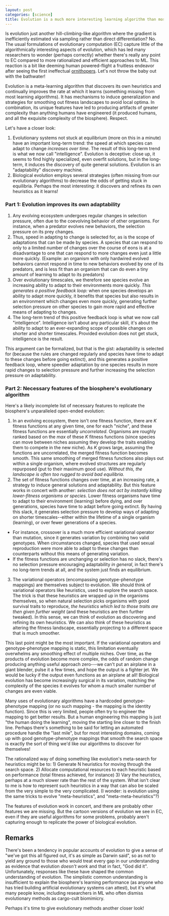 ```yaml
---
layout: post
categories: [science]
title: Evolution is a much more interesting learning algorithm than most people realize
---
```


Is evolution just another hill-climbing-like algorithm where the gradient is inefficiently estimated via sampling rather than direct differentiation? No. The usual formulations of evolutionary computation (EC) capture little of the algorithmically interesting aspects of evolution, which has led many researchers to wonder (perhaps correctly) whether there's really any point to EC compared to more rationalized and efficient approaches to ML. This reaction is a bit like deeming human powered-flight a fruitless endeavor after seeing the first ineffectual [ornithopers](https://en.wikipedia.org/wiki/Ornithopter). Let's not throw the baby out with the bathwater!

Evolution is a meta-learning algorithm that discovers its own heuristics and continually improves the rate at which it learns (something missing from most learning algorithms). It has mechanisms to induce generalization and strategies for smoothing out fitness landscapes to avoid local optima. In combination, its unique features have led to producing artifacts of greater complexity than anything humans have engineered (it produced humans, and all the exquisite complexity of the biosphere). Respect.

Let's have a closer look:

1. Evolutionary systems not stuck at equilibrium (more on this in a minute) have an important long-term trend: the speed at which species can adapt to change _increases over time_. The result of this long-term trend is what we now call "intelligence". Evolution is deceptive: close up, it seems to find highly specialized, even overfit solutions, but in the long-term, it induces the discovery of quite general solutions. Evolution is an "adaptability" discovery machine.
2. Biological evolution employs several strategies (often missing from our evolutionary algorithms) to decrease the odds of getting stuck in equilibria. Perhaps the most interesting: it discovers and refines its own heuristics as it learns!

### Part 1: Evolution improves its own adaptability

1. Any evolving ecosystem undergoes regular changes in selection pressure, often due to the coevolving behavior of other organisms. For instance, when a predator evolves new behaviors, the selection pressure on its prey changes.
2. Thus, speed in adapting to change is selected for, as is the scope of adaptations that can be made by species. A species that can respond to only to a limited number of changes over the course of eons is at a disadvantage to one that can respond to more changes even just a little more quickly. (Example: an organism with only hardwired evolved behaviors cannot respond in time to new behaviors evolved by one of its predators, and is less fit than an organism that can do even a tiny amount of learning to adapt to its predators)
3. Over evolutionary timescales, we therefore see species evolve an increasing ability to adapt to their environments more quickly. _This generates a positive feedback loop:_ when one species develops an ability to adapt more quickly, it benefits that species but also results in an environment which changes even more quickly, generating further selection pressure on other species to gain more rapid and effective means of adapting to changes.
4. The long-term trend of this positive feedback loop is what we now call "intelligence". Intelligence isn’t about any particular skill, it's about the ability to adapt to an ever-expanding scope of possible changes on shorter and shorter timescales. Provided evolution does not get stuck, intelligence is the result.

This argument can be formalized, but that is the gist: adaptability is selected for (because the rules are changed regularly and species have time to adapt to these changes before going extinct), and this generates a positive feedback loop, where speedier adaptation by one species results in more rapid changes to selection pressure and further increasing the selection pressure on adaptability.

### Part 2: Necessary features of the biosphere's evolutionary algorithm

Here's a likely incomplete list of necessary features to replicate the biosphere's unparalleled open-ended evolution:

1. In an evolving ecosystem, there isn't one fitness function, there are _K_ fitness functions at any given time, one for each "niche", and these fitness functions are essentially _uncorrelated_. Organisms are roughly ranked based on the _max_ of these _K_ fitness functions (since species can move between niches assuming they develop the traits enabling them to compete in the new niche). As _K_ grows large, assuming the functions are uncorrelated, the merged fitness function becomes smooth. This same smoothing of merged fitness functions also plays out within a single organism, where evolved structures are regularly repurposed (put to their maximum good use). _Without this, the landscape is often too rugged to avoid bad equilibria._
2. The set of fitness functions changes over time, at an increasing rate, a strategy to induce general solutions and adaptability. But this feature works in concert with another: _selection does not act by instantly killing lower-fitness organisms or species._ Lower fitness organisms have time to adapt to their environment (learning) before dying, and over generations, species have time to adapt before going extinct. By having this slack, it generates selection pressure to develop ways of adapting on shorter timescales--either within the lifetime of a single organism (learning), or over fewer generations of a species.
  * For instance, crossover is a much more efficient variational operator than mutation, since it generates variation by combining two valid genotypes. When circumstances changed, species that used sexual reproduction were more able to adapt to these changes than counterparts without this means of generating variation.
  * If the fitness functions are unchanging or selection has no slack, there's no selection pressure encouraging adaptability _in general_, in fact there's no long-term trends at all, and the system just finds an equilibrium.
3. The variational operators (encompassing genotype-phenotype mappings) are themselves subject to evolution. We should think of variational operators like heuristics, used to explore the search space. The trick is that these heuristics are wrapped up in the organisms themselves, so when natural selection picks organisms with good survival traits to reproduce, _the heuristics which led to those traits are then given further weight_ (and these heuristics are then further tweaked). In this sense, we can think of evolution as discovering and refining its own heuristics. We can also think of these heuristics as altering the fitness landscape, essentially projecting to a different space that is much smoother.

This last point might be the most important. If the variational operators and genotype-phenotype mapping is static, this limitation eventually overwhelms any smoothing effect of multiple niches. Over time, as the products of evolution become more complex, the odds of random change producing anything useful approach zero---we can't put an airplane in a giant blender, pulse it a few times, and hope the output is a fighter jet. We would be lucky if the output even functions as an airplane at all! Biological evolution has become increasingly surgical in its variation, matching the complexity of the species it evolves for whom a much smaller number of changes are even viable.

Many uses of evolutionary algorithms have a hardcoded genotype-phenotype mapping (or no such mapping - the mapping is the identity function). Since this is very limited, people often try to engineer the mapping to get better results. But a human engineering this mapping is just "the human doing the learning", moving the starting line closer to the finish line. Perhaps there's something to be said for letting an automated procedure handle the "last mile", but for most interesting domains, coming up with good genotype-phenotype mappings that smooth the search space is exactly the sort of thing we'd like our algorithms to discover for themselves!

The rationalized way of doing something like evolution's meta-search for heuristics might be to: 1) Generate N heuristics for moving through the search space. 2) Allocate computational resources to each heuristic based on performance (total fitness achieved, for instance) 3) Vary the heuristics, perhaps at a much slower rate than the rest of the system. What isn't clear to me is how to represent such heuristics in a way that can also be scaled from the very simple to the very complicated. (I wonder: is evolution using the same tricks to evolve "meta-heuristics", and "meta-meta-heuristics"?)

The features of evolution work in concert, and there are probably other features we are missing. But the cartoon versions of evolution we see in EC, even if they are useful algorithms for some problems, probably aren't capturing enough to replicate the power of biological evolution.

## Remarks

There's been a tendency in popular accounts of evolution to give a sense of "we've got this all figured out, it's as simple as Darwin said", so as not to yield any ground to those who would treat every gap in our understanding as evidence that evolution _doesn't work_ and that in fact, "God did it". Unfortunately, responses like these have shaped the common understanding of evolution. The simplistic common understanding is insufficient to explain the biosphere's learning performance (as anyone who has tried building artificial evolutionary systems can attest), but it's what many people know, including researchers in ML who often dismiss evolutionary methods as cargo-cult biomimicry.

Perhaps it's time to give evolutionary methods another closer look!
